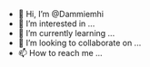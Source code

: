 - 👋 Hi, I’m @Dammiemhi
- 👀 I’m interested in ...
- 🌱 I’m currently learning ...
- 💞️ I’m looking to collaborate on ...
- 📫 How to reach me ...

<!---
Dammiemhi/Dammiemhi is a ✨ special ✨ repository because its `README.md` (this file) appears on your GitHub profile.
You can click the Preview link to take a look at your changes.
--->
